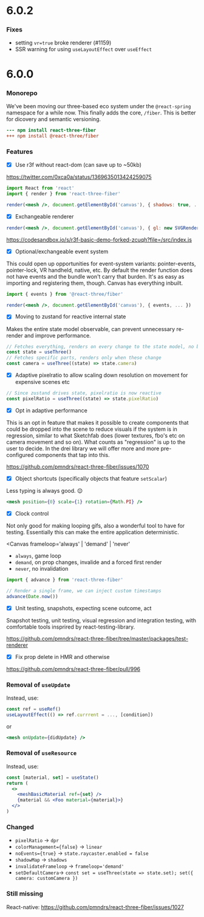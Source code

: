 # 6.0.2

### Fixes

- setting `vr=true` broke renderer (#1159)
- SSR warning for using `useLayoutEffect` over `useEffect`

# 6.0.0

### Monorepo

We've been moving our three-based eco system under the `@react-spring` namespace for a while now. This finally adds the core, `/fiber`. This is better for dicovery and semantic versioning.

```diff
--- npm install react-three-fiber
+++ npm install @react-three/fiber
```

### Features

- [x] Use r3f without react-dom (can save up to ~50kb)

https://twitter.com/0xca0a/status/1369635013424259075

```jsx
import React from 'react'
import { render } from 'react-three-fiber'

render(<mesh />, document.getElementById('canvas'), { shadows: true, ... })
```

- [x] Exchangeable renderer

```jsx
render(<mesh />, document.getElementById('canvas'), { gl: new SVGRenderer(), ... })
```

https://codesandbox.io/s/r3f-basic-demo-forked-zcuqh?file=/src/index.js

- [x] Optional/exchangeable event system

This could open up opportunities for event-system variants: pointer-events, pointer-lock, VR handheld, native, etc. By default the render function does not have events and the bundle won't carry that burden. It's as easy as importing and registering them, though. Canvas has everything inbuilt.

```jsx
import { events } from '@react-three/fiber'

render(<mesh />, document.getElementById('canvas'), { events, ... })
```

- [x] Moving to zustand for reactive internal state

Makes the entire state model observable, can prevent unnecessary re-render and improve performance.

```jsx
// Fetches everything, renders on every change to the state model, no breaking change ...
const state = useThree()
// Fetches specific parts, renders only when these change
const camera = useThree((state) => state.camera)
```

- [x] Adaptive pixelratio to allow scaling down resolution on movement for expensive scenes etc

```jsx
// Since zustand drives state, pixelratio is now reactive
const pixelRatio = useThree((state) => state.pixelRatio)
```

- [x] Opt in adaptive performance

This is an opt in feature that makes it possible to create components that could be dropped into the scene to reduce visuals if the system is in regression, similar to what Sketchfab does (lower textures, fbo's etc on camera movement and so on). What counts as "regression" is up to the user to decide. In the drei library we will offer more and more pre-configured components that tap into this.

https://github.com/pmndrs/react-three-fiber/issues/1070

- [x] Object shortcuts (specifically objects that feature `setScalar`)

Less typing is always good. 😌

```jsx
<mesh position={0} scale={1} rotation={Math.PI} />
```

- [x] Clock control

Not only good for making looping gifs, also a wonderful tool to have for testing. Essentially this can make the entire application deterministic.

<Canvas frameloop='always' | 'demand' | 'never'

- `always`, game loop
- `demand`, on prop changes, invalide and a forced first render
- `never`, no invalidation

```jsx
import { advance } from 'react-three-fiber'

// Render a single frame, we can inject custom timestamps
advance(Date.now())
```

- [x] Unit testing, snapshots, expecting scene outcome, act

Snapshot testing, unit testing, visual regression and integration testing, with comfortable tools insprired by react-testing-library.

https://github.com/pmndrs/react-three-fiber/tree/master/packages/test-renderer

- [x] Fix prop delete in HMR and otherwise

https://github.com/pmndrs/react-three-fiber/pull/996

### Removal of `useUpdate`

Instead, use:

```jsx
const ref = useRef()
useLayoutEffect(() => ref.currrent = ..., [condition])
```

or

```jsx
<mesh onUpdate={didUpdate} />
```

### Removal of `useResource`

Instead, use:

```jsx
const [material, set] = useState()
return (
  <>
    <meshBasicMaterial ref={set} />
    {material && <Foo material={material}>}
  </>
)
```

### Changed

- `pixelRatio` -> `dpr`
- `colorManagement={false}` -> `linear`
- `noEvents={true}` -> `state.raycaster.enabled = false`
- `shadowMap` -> `shadows`
- `invalidateFrameloop` -> `frameloop='demand'`
- `setDefaultCamera`-> `const set = useThree(state => state.set); set({ camera: customCamera })`

### Still missing

React-native: https://github.com/pmndrs/react-three-fiber/issues/1027
